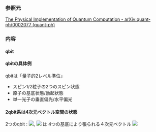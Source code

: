### 参照元
[The Physical Implementation of Quantum Computation - arXiv:quant-ph/0002077 (quant-ph)](https://github.com/hasyrails/til/files/6874098/the_physical_implement_for_quantum_computation.pdf)

### 内容
#### qbit
#### qbitの具体例
qbitは「量子的2レベル準位」
 - スピン1/2粒子の2つのスピン状態
 - 原子の基底状態/励起状態
 - 単一光子の垂直偏光/水平偏光
#### 2qbit系は4次元ベクトル空間の状態
2つのqbit : <img src="https://latex.codecogs.com/gif.latex?|0>">, <img src="https://latex.codecogs.com/gif.latex?|1>"> は
4つの基底により張られる４次元ベクトル
<img src="https://latex.codecogs.com/gif.latex?|0>\bigotimes&space;|1>&space;=&space;a|00>&space;&plus;&space;b|01>&space;&plus;&space;c|10>&space;&plus;&space;d|11>">

